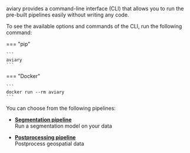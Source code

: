 <style>
  .md-sidebar--secondary { visibility: hidden }
</style>

aviary provides a command-line interface (CLI) that allows you to run the pre-built pipelines easily
without writing any code.

To see the available options and commands of the CLI, run the following command:

=== "pip"

    ```
    aviary
    ```

=== "Docker"

    ```
    docker run --rm aviary
    ```

You can choose from the following pipelines:

<div class="grid cards" markdown>

-   [**Segmentation pipeline**](segmentation_pipeline.md)<br />
    Run a segmentation model on your data

-   [**Postprocessing pipeline**](postprocessing_pipeline.md)<br />
    Postprocess geospatial data

</div>
